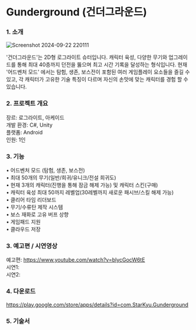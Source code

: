 # Gunderground (건더그라운드)

### **1. 소개**

![Screenshot 2024-09-22 220111](https://github.com/user-attachments/assets/cd902359-bbfb-4599-87c3-419410899769)


'건더그라운드'는 2D형 로그라이트 슈터입니다. 
캐릭터 육성, 다양한 무기와 업그레이드를 통해 최대 40층까지 던전을 뚫으며 최고 시간 기록을 달성하는 형식입니다. 
현재 '어드벤처 모드' 에서는 탐험, 생존, 보스전이 포함된 여러 게임플레이 요소들을 즐길 수 있고, 각 캐릭터가 고유한 기술 특징이 다르며 자신의 손맛에 맞는 캐릭터를 경험 할 수 있습니다.

### **2. 프로젝트 개요**

장르: 로그라이트, 아케이드 <br />
개발 환경: C#, Unity <br />
플랫폼: Android <br />
인원: 1인

### **3. 기능**

• 어드벤처 모드 (탐험, 생존, 보스전) <br />
• 최대 50개의 무기(일반/희귀/유니크/전설 희귀도) <br />
• 현재 3개의 캐릭터(진행을 통해 잠금 해제 가능) 및 캐릭터 스킨(구매) <br />
• 캐릭터 육성 최대 50까지 레벨업(30레벨까지 새로운 패시브/스킬 해제 가능) <br />
• 클리어 타임 리더보드 <br />
• 무기/수류탄 제작 시스템 <br />
• 보스 재화로 고유 버프 상향 <br />
• 게임패드 지원 <br />
• 클라우드 저장 <br />

### **3. 예고편 / 시연영상**

예고편: https://www.youtube.com/watch?v=blycGocW6tE <br />
시연1:  <br />
시연2:

### **4. 다운로드**

https://play.google.com/store/apps/details?id=com.StarKyu.Gunderground

### **5. 기술서**


